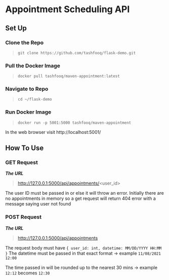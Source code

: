 # Appointment Scheduling API

## Set Up

### Clone the Repo

> `git clone https://github.com/tashfooq/flask-demo.git`

### Pull the Docker Image

> `docker pull tashfooq/maven-appointment:latest`

### Navigate to Repo

> `cd ~/flask-demo`

### Run Docker Image

> `docker run -p 5001:5000 tashfooq/maven-appointment`

In the web browser visit http://localhost:5001/

## How To Use

### GET Request

***The URL***

> http://127.0.0.1:5000/api/appointments/<user_id>

The user ID must be passed in or else it will throw an error. Initially there are no appointments in memory so a get request will return 404 error with a message saying user not found

### POST Request

***The URL***

> http://127.0.0.1:5000/api/appointments

The request body must have
`{
  user_id: int,
  datetime: MM/DD/YYYY HH:MM
 }`
The datetime must be passed in that exact format -> example `11/08/2021 12:00`

The time passed in will be rounded up to the nearest 30 mins -> example `12:12` becomes `12:30`
